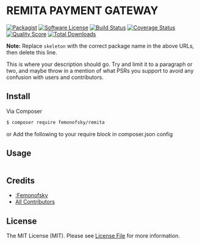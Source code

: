 # REMITA PAYMENT GATEWAY

[![Packagist](https://img.shields.io/packagist/dt/femonofsky/remita.svg?style=flat-square)](https://github.com/femonofsky/remita-laravel/releases)
[![Software License](https://img.shields.io/badge/license-MIT-brightgreen.svg?style=flat-square)](LICENSE.md)
[![Build Status](https://img.shields.io/travis/femonofsky/remita/master.svg?style=flat-square)](https://travis-ci.org/thephpleague/skeleton)
[![Coverage Status](https://img.shields.io/scrutinizer/coverage/g/femonofsky/remita.svg?style=flat-square)](https://scrutinizer-ci.com/g/thephpleague/skeleton/code-structure)
[![Quality Score](https://img.shields.io/scrutinizer/g/femonofsky/remita.svg?style=flat-square)](https://scrutinizer-ci.com/g/femonofsky/remita)
[![Total Downloads](https://img.shields.io/packagist/dt/femonofsky/remita.svg?style=flat-square)](https://packagist.org/packages/femonofsky/remita)

**Note:** Replace `skeleton` with the correct package name in the above URLs, then delete this line.

This is where your description should go. Try and limit it to a paragraph or two, and maybe throw in a mention of what
PSRs you support to avoid any confusion with users and contributors.

## Install

Via Composer

``` bash
$ composer require femonofsky/remita
```

or
Add the following to your require block in composer.json config



## Usage

``` php

```

## Credits

- [:Femonofsky](https://github.com/femonofsky)
- [All Contributors](https://github.com/femonofsky/remita-laravel/contributors)

## License

The MIT License (MIT). Please see [License File](LICENSE.md) for more information.
